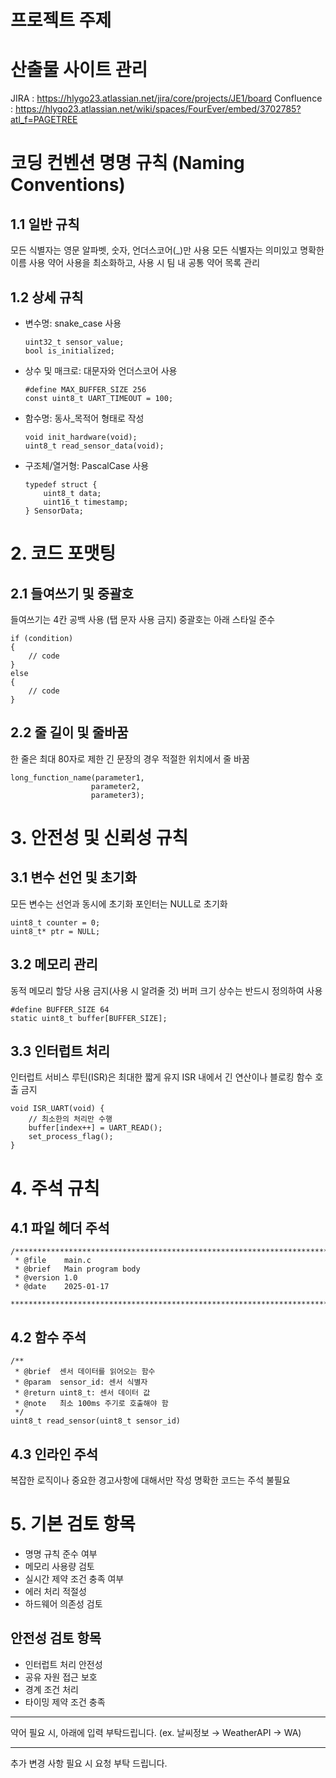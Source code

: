 # 프로젝트 주제


# 산출물 사이트 관리
JIRA : https://hlygo23.atlassian.net/jira/core/projects/JE1/board
Confluence : https://hlygo23.atlassian.net/wiki/spaces/FourEver/embed/3702785?atl_f=PAGETREE

# 코딩 컨벤션 명명 규칙 (Naming Conventions)

## 1.1 일반 규칙

모든 식별자는 영문 알파벳, 숫자, 언더스코어(_)만 사용
모든 식별자는 의미있고 명확한 이름 사용
약어 사용을 최소화하고, 사용 시 팀 내 공통 약어 목록 관리

## 1.2 상세 규칙

- 변수명: snake_case 사용

  ```
  uint32_t sensor_value;
  bool is_initialized;
  ```

- 상수 및 매크로: 대문자와 언더스코어 사용

  ```
  #define MAX_BUFFER_SIZE 256
  const uint8_t UART_TIMEOUT = 100;
  ```

- 함수명: 동사_목적어 형태로 작성

  ```
  void init_hardware(void);
  uint8_t read_sensor_data(void);
  ```

- 구조체/열거형: PascalCase 사용

  ```
  typedef struct {
      uint8_t data;
      uint16_t timestamp;
  } SensorData;
  ```

# 2. 코드 포맷팅

## 2.1 들여쓰기 및 중괄호

들여쓰기는 4칸 공백 사용 (탭 문자 사용 금지)
중괄호는 아래 스타일 준수

```
if (condition)
{
    // code
}
else
{
    // code
}
```

## 2.2 줄 길이 및 줄바꿈

한 줄은 최대 80자로 제한
긴 문장의 경우 적절한 위치에서 줄 바꿈

```
long_function_name(parameter1,
                  parameter2,
                  parameter3);
```

# 3. 안전성 및 신뢰성 규칙

## 3.1 변수 선언 및 초기화

모든 변수는 선언과 동시에 초기화
포인터는 NULL로 초기화

```
uint8_t counter = 0;
uint8_t* ptr = NULL;
```

## 3.2 메모리 관리

동적 메모리 할당 사용 금지(사용 시 알려줄 것)
버퍼 크기 상수는 반드시 정의하여 사용

```
#define BUFFER_SIZE 64
static uint8_t buffer[BUFFER_SIZE];
```



## 3.3 인터럽트 처리

인터럽트 서비스 루틴(ISR)은 최대한 짧게 유지
ISR 내에서 긴 연산이나 블로킹 함수 호출 금지

```
void ISR_UART(void) {
    // 최소한의 처리만 수행
    buffer[index++] = UART_READ();
    set_process_flag();
}
```

# 4. 주석 규칙

## 4.1 파일 헤더 주석

```
/*******************************************************************************
 * @file    main.c
 * @brief   Main program body
 * @version 1.0
 * @date    2025-01-17
 ******************************************************************************/
```

## 4.2 함수 주석

```
/**
 * @brief  센서 데이터를 읽어오는 함수
 * @param  sensor_id: 센서 식별자
 * @return uint8_t: 센서 데이터 값
 * @note   최소 100ms 주기로 호출해야 함
 */
uint8_t read_sensor(uint8_t sensor_id)
```

## 4.3 인라인 주석

복잡한 로직이나 중요한 경고사항에 대해서만 작성
명확한 코드는 주석 불필요

# 5. 기본 검토 항목

- 명명 규칙 준수 여부
- 메모리 사용량 검토
- 실시간 제약 조건 충족 여부
- 에러 처리 적절성
- 하드웨어 의존성 검토

## 안전성 검토 항목

- 인터럽트 처리 안전성
- 공유 자원 접근 보호
- 경계 조건 처리
- 타이밍 제약 조건 충족



------

약어 필요 시, 아래에 입력 부탁드립니다. (ex. 날씨정보 →  WeatherAPI → WA)









------

추가 변경 사항 필요 시 요청 부탁 드립니다.
